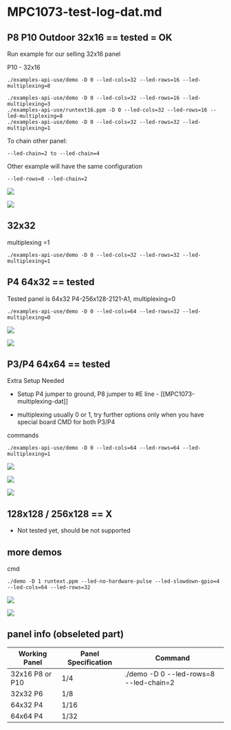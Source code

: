 
# MPC1073-test-log-dat.md

## P8 P10 Outdoor 32x16 == tested = OK

Run example for our selling 32x16 panel

P10 - 32x16

    ./examples-api-use/demo -D 0 --led-cols=32 --led-rows=16 --led-multiplexing=8

    ./examples-api-use/demo -D 0 --led-cols=32 --led-rows=16 --led-multiplexing=3
    ./examples-api-use/runtext16.ppm -D 0 --led-cols=32 --led-rows=16 --led-multiplexing=8
    ./examples-api-use/demo -D 0 --led-cols=32 --led-rows=32 --led-multiplexing=1

To chain other panel:

    --led-chain=2 to --led-chain=4

Other example will have the same configuration

    --led-rows=8 --led-chain=2

![](2024-11-07-18-10-35.png)

![](2024-11-07-18-10-57.png)

## 32x32

multiplexing =1

    ./examples-api-use/demo -D 0 --led-cols=32 --led-rows=32 --led-multiplexing=1

## P4 64x32 == tested

Tested panel is 64x32 P4-256x128-2121-A1, multiplexing=0

    ./examples-api-use/demo -D 0 --led-cols=64 --led-rows=32 --led-multiplexing=0

![](2024-11-07-18-11-15.png)

![](2024-11-07-18-11-28.png)

## P3/P4 64x64 == tested

Extra Setup Needed
* Setup P4 jumper to ground, P8 jumper to #E line - [[MPC1073-multiplexing-dat]]

* multiplexing usually 0 or 1, try further options only when you have special board 
CMD for both P3/P4

commands 

    ./examples-api-use/demo -D 0 --led-cols=64 --led-rows=64 --led-multiplexing=1

![](2024-11-07-18-11-48.png)

![](2024-11-07-18-12-16.png)

![](2024-11-07-18-12-30.png)

## 128x128 / 256x128 == X

* Not tested yet, should be not supported



## more demos 

cmd 

    ./demo -D 1 runtext.ppm --led-no-hardware-pulse --led-slowdown-gpio=4 --led-cols=64 --led-rows=32

![](2024-11-07-18-13-31.png)

![](2024-11-07-18-13-39.png)


## panel info (obseleted part)


| Working Panel   | Panel Specification | Command                                |
| --------------- | ------------------- | -------------------------------------- |
| 32x16 P8 or P10 | 1/4                 | ./demo -D 0 --led-rows=8 --led-chain=2 |
| 32x32 P6        | 1/8                 |                                        |
| 64x32 P4        | 1/16                |                                        |
| 64x64 P4        | 1/32                |                                        |




